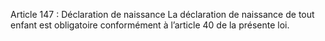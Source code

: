 Article 147 : Déclaration de naissance
La déclaration de naissance de tout enfant est obligatoire conformément à l’article 40 de la présente loi.